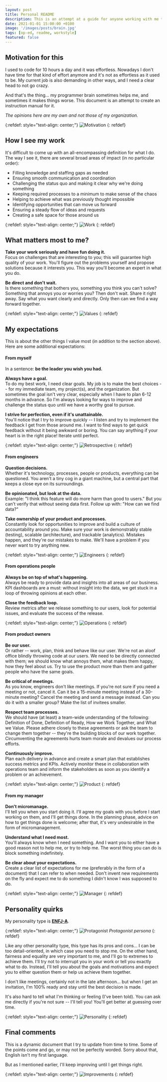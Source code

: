 ```yaml
---
layout: post
title: Personal README
description: This is an attempt at a guide for anyone working with me to understand my behavior patterns and set some clear expectations in advance 
date: 2021-01-01 15:00:00 +0100
image: '/images/posts/brain.jpg'
tags: [op-ed, readme, workstyle]
featured: false
---
```


## Motivation for this

I used to code for 10 hours a day and it was effortless. Nowadays I don't have time for that kind of effort anymore and it's not as effortless as it used to be. My current job is also demanding in other ways, and I need a clear head to not go crazy.

And that's the thing… my programmer brain sometimes helps me, and sometimes it makes things worse. This document is an attempt to create an instruction manual for it.

_The opinions here are my own and not those of my organization._

{:refdef: style="text-align: center;"}
![Motivation](/images/posts/readme-motivation.png)
{: refdef}

## How I see my work

It's difficult to come up with an all-encompassing definition for what I do. The way I see it, there are several broad areas of impact (in no particular order):

  - Filling knowledge and staffing gaps as needed
  - Ensuring smooth communication and coordination
  - Challenging the status quo and making it clear why we're doing something
  - Keeping required processes to a minimum to make sense of the chaos
  - Helping to achieve what was previously thought impossible
  - Identifying opportunities that can move us forward
  - Ensuring a steady flow of ideas and requests
  - Creating a safe space for those around us

{:refdef: style="text-align: center;"}
![Work](/images/posts/readme-tools.png)
{: refdef}

## What matters most to me?

**Take your work seriously and have fun doing it.**  
Focus on challenges that are interesting to you; this will guarantee high quality of your work. You'll figure out the problems yourself and propose solutions because it interests you. This way you'll become an expert in what you do.

**Be direct and don't wait.**  
Is there something that bothers you, something you think you can't solve? Something that annoys you or worries you? Then don't wait. Share it right away. Say what you want clearly and directly. Only then can we find a way forward together.

{:refdef: style="text-align: center;"}
![Values](/images/posts/readme-values.png)
{: refdef}

## My expectations

This is about the other things I value most (in addition to the section above). Here are some additional expectations:

#### From myself

In a sentence: **be the leader you wish you had.**

**Always have a goal.**  
To do my best work, I need clear goals. My job is to make the best choices -- for my immediate team, my project(s), and the organization. But sometimes the goal isn't very clear, especially when I have to plan 6-12 months in advance. So I'm always looking for ways to improve and challenge the status quo until we have a worthy goal to pursue.

**I strive for perfection, even if it's unattainable.**  
You'll notice that I try to improve quickly -- I listen and try to implement the feedback I get from those around me. I want to find ways to get quick feedback without it being awkward or boring. You can say anything if your heart is in the right place! Iterate until perfect.

{:refdef: style="text-align: center;"}
![Retrospective](/images/posts/readme-retrospective.png)
{: refdef}

#### From engineers

**Question decisions.**  
Whether it's technology, processes, people or products, everything can be questioned. You aren't a tiny cog in a giant machine, but a central part that keeps a close eye on its surroundings.

**Be opinionated, but look at the data.**  
Example: "I think this feature will do more harm than good to users." But you can't verify that without seeing data first. Follow up with: "How can we find data?"

**Take ownership of your product and processes.**  
Constantly look for opportunities to improve and build a culture of accountability around you. Make sure your work is demonstrably stable (testing), scalable (architecture), and trackable (analytics). Mistakes happen, and they're our mistakes to make. We'll have a problem if you never want to try anything new.

{:refdef: style="text-align: center;"}
![Engineers](/images/posts/readme-engine.png)
{: refdef}

#### From operations people

**Always be on top of what's happening.**  
Always be ready to provide data and insights into all areas of our business. KPI dashboards are a must: without insight into the data, we get stuck in a loop of throwing opinions at each other.

**Close the feedback loop.**  
Review metrics after we release something to our users, look for potential issues, and evaluate the success of the release.

{:refdef: style="text-align: center;"}
![Operations](/images/posts/readme-operations.png)
{: refdef}

#### From product owners

**Be our user.**  
Or rather -- work, plan, think and behave like our user. We're not an aloof office blindly throwing code at our users. We need to be directly connected with them; we should know what annoys them, what makes them happy, how they feel about us. Try to use the product more than them and gather people who have the same goals.

**Be critical of meetings.**  
As you know, engineers don't like meetings. If you're not sure if you need a meeting or not, cancel it. Can it be a 15-minute meeting instead of a 30-minute meeting? Cancel the meeting and send a message instead. Can you do it with a smaller group? Make the list of invitees smaller.

**Respect team processes.**  
We should have (at least) a team-wide understanding of the following: Definition of Done, Definition of Ready, How we Work Together, and What we Value. Please adhere closely to these agreements or ask the team to change them together -- they're the building blocks of our work together. Circumventing the agreements hurts team morale and devalues our process efforts.

**Continuously improve.**  
Plan each delivery in advance and create a smart plan that establishes success metrics and KPIs. Actively monitor these in collaboration with operations team and inform the stakeholders as soon as you identify a problem or an achievement.

{:refdef: style="text-align: center;"}
![Product](/images/posts/readme-delivery.png)
{: refdef}

#### From my manager

**Don't micromanage.**  
I'll tell you when you start doing it. I'll agree my goals with you before I start working on them, and I'll get things done. In the planning phase, advice on how to get things done is welcome; after that, it's very undesirable in the form of micromanagement.

**Understand what I need most.**  
You'll always know when I need something. And I want you to either have a good reason not to help me, or try to help me. The worst thing you can do is block something indefinitely.

**Be clear about your expectations.**  
Create a clear list of expectations for me (preferably in the form of a document) that I can refer to when needed. Don't invent new requirements on the fly and expect me to do something I didn't know I was supposed to do.

{:refdef: style="text-align: center;"}
![Manager](/images/posts/readme-manager.png)
{: refdef}

## Personality quirks

My personality type is **[ENFJ-A](https://www.16personalities.com/enfj-personality)**. 

{:refdef: style="text-align: center;"}
![Protagonist](/images/posts/readme-protagonist.png)
*Protagonist persona*
{: refdef}

Like any other personality type, this type has its pros and cons… I can be too detail-oriented, in which case you need to stop me. On the other hand, fairness and equality are very important to me, and I'll go to extremes to achieve them. I'll try not to interrupt you in your work or tell you exactly what to do. Instead, I'll tell you about the goals and motivations and expect you to either question them or help us achieve them together.

I don't like meetings, certainly not in the late afternoon… but when I get an invitation, I'm 100% ready and stay until the best decision is made.

It's also hard to tell what I'm thinking or feeling (I've been told). You can ask me directly if you're not sure -- I'll tell you! You'll get better at guessing over time.

{:refdef: style="text-align: center;"}
![Personality](/images/posts/readme-sun.png)
{: refdef}

## Final comments

This is a dynamic document that I try to update from time to time. Some of the points come and go, or may not be perfectly worded. Sorry about that, English isn't my first language.

But as I mentioned earlier, I'll keep improving until I get things right.

{:refdef: style="text-align: center;"}
![Improvements](/images/posts/readme-improvement.png)
{: refdef}
